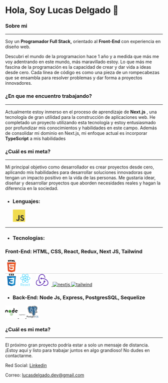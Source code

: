 ### <h1>Hola, Soy Lucas Delgado 👋</h1>
### <h3>Sobre mi</h3>
---
<p>Soy un <strong> Programador Full Stack,</strong> orientado al <strong>Front-End</strong> con experiencia en diseño web.</p>
<p>Descubri el mundo de la programacion hace 1 año y a medida que más me voy adentrando en este mundo, más maravillado estoy.
Lo que más me fascina de la programación es la capacidad de crear y dar vida a ideas desde cero. Cada línea de código es como una pieza de un rompecabezas que se ensambla para resolver problemas y dar forma a proyectos innovadores.</p>

### <h3>¿En que me encuentro trabajando?</h3>
___
<p>Actualmente estoy inmerso en el proceso de aprendizaje de <strong>Next.js</strong> , una tecnología de gran utilidad para la construcción de aplicaciones web. He completado un proyecto utilizando esta tecnología y estoy entusiasmado por profundizar mis conocimientos y habilidades en este campo. Además de consolidar mi dominio en Next.js, mi enfoque actual es incorporar <strong>TypeScript</strong> a mis habilidades</p>

### <h3>¿Cuál es mi meta?</h3>
---
<p>Mi principal objetivo como desarrollador es crear proyectos desde cero, aplicando mis habilidades para desarrollar soluciones innovadoras que tengan un impacto positivo en la vida de las personas. Me gustaria idear, diseñar y desarrollar proyectos que aborden necesidades reales y hagan la diferencia en la sociedad.</p>

- <h3 align="left">Lenguajes:</h3> <p align="left"> <a href="https://developer.mozilla.org/en-US/docs/Web/JavaScript" target="_blank" rel="noreferrer"> <img src="https://raw.githubusercontent.com/devicons/devicon/master/icons/javascript/javascript-original.svg" alt="javascript" width="40" height="40"/> </a> </p>
---

- <h3 align="left" marginBottom="3px">Tecnologías:</h3>
### Front-End: HTML, CSS, React, Redux, Next JS, Tailwind
  <a href="https://www.w3.org/html/" target="_blank" rel="noreferrer" style="display: block; border-bottom: 1px solid #ccc; padding-rigth: 5px;"> <img src="https://raw.githubusercontent.com/devicons/devicon/master/icons/html5/html5-original-wordmark.svg" alt="html5" width="40" height="40"/> </a>
  <a href="https://www.w3schools.com/css/" target="_blank" rel="noreferrer"> <img src="https://raw.githubusercontent.com/devicons/devicon/master/icons/css3/css3-original-wordmark.svg" alt="css3" width="40" height="40"/></a>
  <a href="https://reactjs.org/" target="_blank" rel="noreferrer"> <img src="https://raw.githubusercontent.com/devicons/devicon/master/icons/react/react-original-wordmark.svg" alt="react" width="40" height="40" style="margin-right: 10px;" /></a>
  <a href="https://redux.js.org" target="_blank" rel="noreferrer"> <img src="https://raw.githubusercontent.com/devicons/devicon/master/icons/redux/redux-original.svg" alt="redux" width="40" height="40" style="margin-right: 10px;" /> </a>
  <a href="https://nextjs.org/" target="_blank" rel="noreferrer"> <img src="https://cdn.worldvectorlogo.com/logos/nextjs-2.svg" alt="nextjs" width="40" height="40"/> </a>
  <a href="https://tailwindcss.com/" target="_blank" rel="noreferrer"> <img src="https://www.vectorlogo.zone/logos/tailwindcss/tailwindcss-icon.svg" alt="tailwind" width="40" height="40"/> </a> 
  
- ### Back-End: Node Js, Express, PostgresSQL, Sequelize
<a href="https://nodejs.org" target="_blank" rel="noreferrer"> <img src="https://raw.githubusercontent.com/devicons/devicon/master/icons/nodejs/nodejs-original-wordmark.svg" alt="nodejs" width="40" height="40"/> </a> 
<a href="https://expressjs.com" target="_blank" rel="noreferrer"> <img src="https://raw.githubusercontent.com/devicons/devicon/master/icons/express/express-original-wordmark.svg" alt="express" width="20" height="20"/> </a> 
<a href="https://www.postgresql.org" target="_blank" rel="noreferrer"> <img src="https://raw.githubusercontent.com/devicons/devicon/master/icons/postgresql/postgresql-original-wordmark.svg" alt="postgresql" width="40" height="40"/> </a>

### <h3>¿Cuál es mi meta?</h3>
---
<p>El próximo gran proyecto podría estar a solo un mensaje de distancia. ¡Estoy aquí y listo para trabajar juntos en algo grandioso! No dudes en contactarme.</p>
<p>Red Social: <a href="https://www.linkedin.com/in/lucas-delgado-77b582165/" target="_blank" align="center"> Linkedin </a> </p>
<p>Correo: <a href="mailto:lucasdelgado.dev@gmail.com" target="_blank" align="center">lucasdelgado.dev@gmail.com</a> </p> 

